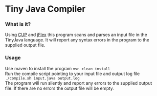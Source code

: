 # Tiny Java Compiler
### What is it?
Using [CUP](http://www2.cs.tum.edu/projects/cup/index.php) and [jFlex](https://jflex.de/manual.html)
this program scans and parses an input file in the TinyJava language. It will report any syntax errors in the program to
the supplied output file.

### Usage
Use maven to install the program ```mvn clean install```  
Run the compile script pointing to your input file and output log file ```./compile.sh input.java output.log```  
The program will run silently and report any errors to the supplied output file. If there are no errors the output file
will be empty. 